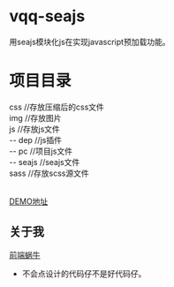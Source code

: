 # vqq-seajs
用seajs模块化js在实现javascript预加载功能。

# 项目目录
css   //存放压缩后的css文件<br>
img   //存放图片<br>
js    //存放js文件<br>
      -- dep    //js插件<br>
      -- pc     //项目js文件<br>
      -- seajs  //seajs文件<br>
sass  //存放scss源文件<br><br>

[DEMO地址](https://adeng.vip/act/seajs-vqq/)

## 关于我

[前端蜗牛](https://adeng.vip)

- 不会点设计的代码仔不是好代码仔。